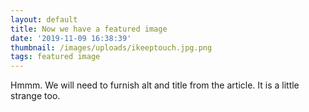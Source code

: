 ```yaml
---
layout: default
title: Now we have a featured image
date: '2019-11-09 16:38:39'
thumbnail: /images/uploads/ikeeptouch.jpg.png
tags: featured image
---
```

Hmmm. We will need to furnish alt and title from the article. It is a little strange too.

